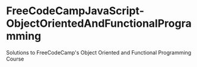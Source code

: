 # FreeCodeCampJavaScript-ObjectOrientedAndFunctionalProgramming
Solutions to FreeCodeCamp's Object Oriented and Functional Programming Course
